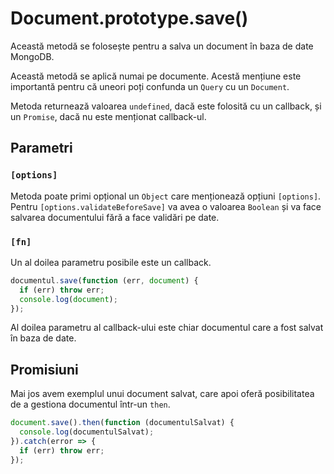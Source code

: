 # Document.prototype.save()

Această metodă se folosește pentru a salva un document în baza de date MongoDB.

Această metodă se aplică numai pe documente. Acestă mențiune este importantă pentru că uneori poți confunda un `Query` cu un `Document`.

Metoda returnează valoarea `undefined`, dacă este folosită cu un callback, și un `Promise`, dacă nu este menționat callback-ul.

## Parametri

### `[options]`

Metoda poate primi opțional un `Object` care menționează opțiuni `[options]`. Pentru `[options.validateBeforeSave]` va avea o valoarea `Boolean` și va face salvarea documentului fără a face validări pe date.

### `[fn]`

Un al doilea parametru posibile este un callback.

```javascript
documentul.save(function (err, document) {
  if (err) throw err;
  console.log(document);
});
```

Al doilea parametru al callback-ului este chiar documentul care a fost salvat în baza de date.

## Promisiuni

Mai jos avem exemplul unui document salvat, care apoi oferă posibilitatea de a gestiona documentul într-un `then`.

```javascript
document.save().then(function (documentulSalvat) {
  console.log(documentulSalvat);
}).catch(error => {
  if (err) throw err;
});
